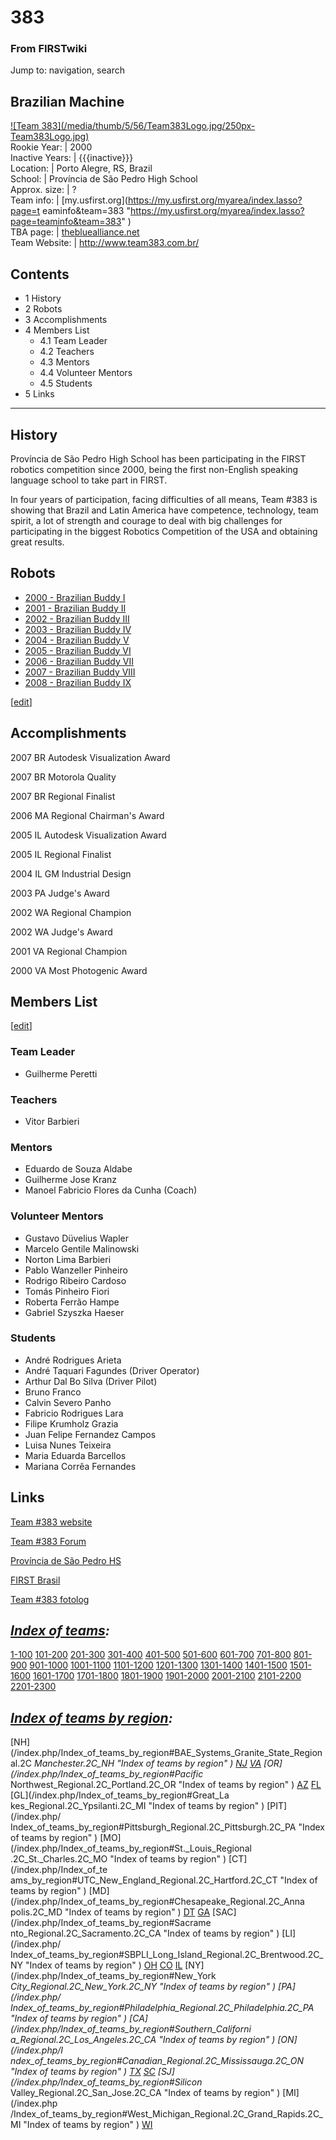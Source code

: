 # 383

### From FIRSTwiki

Jump to: navigation, search

Brazilian Machine  
---  
[![Team 383](/media/thumb/5/56/Team383Logo.jpg/250px-
Team383Logo.jpg)](/index.php/Image:Team383Logo.jpg "Team 383" )  
Rookie Year: | 2000  
Inactive Years: | {{{inactive}}}  
Location: | Porto Alegre, RS, Brazil  
School: | Província de São Pedro High School  
Approx. size: | ?  
Team info: | [my.usfirst.org](https://my.usfirst.org/myarea/index.lasso?page=t
eaminfo&team=383
"https://my.usfirst.org/myarea/index.lasso?page=teaminfo&team=383" )  
TBA page: |
[thebluealliance.net](http://www.thebluealliance.net/tbatv/team.php?team=383
"http://www.thebluealliance.net/tbatv/team.php?team=383" )  
Team Website: | <http://www.team383.com.br/>  
  
  

## Contents

  * 1 History
  * 2 Robots
  * 3 Accomplishments
  * 4 Members List
    * 4.1 Team Leader
    * 4.2 Teachers
    * 4.3 Mentors
    * 4.4 Volunteer Mentors
    * 4.5 Students
  * 5 Links  
---  
  

## History

Província de São Pedro High School has been participating in the FIRST
robotics competition since 2000, being the first non-English speaking language
school to take part in FIRST.

In four years of participation, facing difficulties of all means, Team #383 is
showing that Brazil and Latin America have competence, technology, team
spirit, a lot of strength and courage to deal with big challenges for
participating in the biggest Robotics Competition of the USA and obtaining
great results.

  


## Robots

  * [2000 - Brazilian Buddy I](/index.php/Brazilian_Buddy_%28383%29 "Brazilian Buddy \(383\)" )
  * [2001 - Brazilian Buddy II](/index.php/Brazilian_Buddy_II_%28383%29 "Brazilian Buddy II \(383\)" )
  * [2002 - Brazilian Buddy III](/index.php/Brazilian_Buddy_III_%28383%29 "Brazilian Buddy III \(383\)" )
  * [2003 - Brazilian Buddy IV](/index.php/Brazilian_Buddy_IV_%28383%29 "Brazilian Buddy IV \(383\)" )
  * [2004 - Brazilian Buddy V](/index.php/Brazilian_Buddy_V_%28383%29 "Brazilian Buddy V \(383\)" )
  * [2005 - Brazilian Buddy VI](/index.php/Brazilian_Buddy_VI_%28383%29 "Brazilian Buddy VI \(383\)" )
  * [2006 - Brazilian Buddy VII](/index.php/Brazilian_Buddy_VII_%28383%29 "Brazilian Buddy VII \(383\)" )
  * [2007 - Brazilian Buddy VIII](/index.php/Brazilian_Buddy_VIII_%28383%29 "Brazilian Buddy VIII \(383\)" )
  * [2008 - Brazilian Buddy IX](/index.php?title=Brazilian_Buddy_IX_%28383%29&action=edit "Brazilian Buddy IX \(383\)" )

[[edit](/index.php?title=383&action=edit&section=3 "Edit section:
Accomplishments" )]

## Accomplishments

2007 BR Autodesk Visualization Award

2007 BR Motorola Quality

2007 BR Regional Finalist

2006 MA Regional Chairman's Award

2005 IL Autodesk Visualization Award

2005 IL Regional Finalist

2004 IL GM Industrial Design

2003 PA Judge's Award

2002 WA Regional Champion

2002 WA Judge's Award

2001 VA Regional Champion

2000 VA Most Photogenic Award


## Members List

[[edit](/index.php?title=383&action=edit&section=5 "Edit section: Team Leader"
)]

### Team Leader

  * Guilherme Peretti 


### Teachers

  * Vitor Barbieri 


### Mentors

  * Eduardo de Souza Aldabe 
  * Guilherme Jose Kranz 
  * Manoel Fabricio Flores da Cunha (Coach) 


### Volunteer Mentors

  * Gustavo Düvelius Wapler 
  * Marcelo Gentile Malinowski 
  * Norton Lima Barbieri 
  * Pablo Wanzeller Pinheiro 
  * Rodrigo Ribeiro Cardoso 
  * Tomás Pinheiro Fiori 
  * Roberta Ferrão Hampe 
  * Gabriel Szyszka Haeser 


### Students

  * André Rodrigues Arieta 
  * André Taquari Fagundes (Driver Operator) 
  * Arthur Dal Bo Silva (Driver Pilot) 
  * Bruno Franco 
  * Calvin Severo Panho 
  * Fabricio Rodrigues Lara 
  * Filipe Krumholz Grazia 
  * Juan Felipe Fernandez Campos 
  * Luisa Nunes Teixeira 
  * Maria Eduarda Barcellos 
  * Mariana Corrêa Fernandes 


## Links

[Team #383 website](http://www.team383.com.br "http://www.team383.com.br" )

[Team #383 Forum](http://www.team383.com.br/forum
"http://www.team383.com.br/forum" )

[Província de São Pedro HS](http://www.colegioprovincia.com.br
"http://www.colegioprovincia.com.br" )

[FIRST Brasil](http://www.brfirst.org "http://www.brfirst.org" )

[Team #383 fotolog](http://www.fotolog.com/team_383
"http://www.fotolog.com/team_383" )

_[Index of teams](/index.php/Index_of_teams "Index of teams" ):_  
---  
  
[1-100](/index.php/Index_of_teams#1-100 "Index of teams" )
[101-200](/index.php/Index_of_teams#101-200 "Index of teams" )
[201-300](/index.php/Index_of_teams#201-300 "Index of teams" )
[301-400](/index.php/Index_of_teams#301-400 "Index of teams" )
[401-500](/index.php/Index_of_teams#401-500 "Index of teams" )
[501-600](/index.php/Index_of_teams#501-600 "Index of teams" )
[601-700](/index.php/Index_of_teams#601-700 "Index of teams" )
[701-800](/index.php/Index_of_teams#701-800 "Index of teams" )
[801-900](/index.php/Index_of_teams#801-900 "Index of teams" )
[901-1000](/index.php/Index_of_teams#901-1000 "Index of teams" )
[1001-1100](/index.php/Index_of_teams#1001-1100 "Index of teams" )
[1101-1200](/index.php/Index_of_teams#1101-1200 "Index of teams" )
[1201-1300](/index.php/Index_of_teams#1201-1300 "Index of teams" )
[1301-1400](/index.php/Index_of_teams#1301-1400 "Index of teams" )
[1401-1500](/index.php/Index_of_teams#1401-1500 "Index of teams" )
[1501-1600](/index.php/Index_of_teams#1501-1600 "Index of teams" )
[1601-1700](/index.php/Index_of_teams#1601-1700 "Index of teams" )
[1701-1800](/index.php/Index_of_teams#1701-1800 "Index of teams" )
[1801-1900](/index.php/Index_of_teams#1801-1900 "Index of teams" )
[1901-2000](/index.php/Index_of_teams#1901-2000 "Index of teams" )
[2001-2100](/index.php/Index_of_teams#2001-2100 "Index of teams" )
[2101-2200](/index.php/Index_of_teams#2101-2200 "Index of teams" )
[2201-2300](/index.php/Index_of_teams#2201-2300 "Index of teams" )  
  
  

_[Index of teams by region](/index.php/Index_of_teams_by_region "Index of
teams by region" ):_  
---  
  
[NH](/index.php/Index_of_teams_by_region#BAE_Systems_Granite_State_Regional.2C
_Manchester.2C_NH "Index of teams by region" )
[NJ](/index.php/Index_of_teams_by_region#New_Jersey_Regional.2C_Trenton.2C_NJ
"Index of teams by region" )
[VA](/index.php/Index_of_teams_by_region#NASA.2FVCU_Regional.2C_Richmond.2C_VA
"Index of teams by region" ) [OR](/index.php/Index_of_teams_by_region#Pacific_
Northwest_Regional.2C_Portland.2C_OR "Index of teams by region" )
[AZ](/index.php/Index_of_teams_by_region#Arizona_Regional.2C_Phoenix.2C_AZ
"Index of teams by region" )
[FL](/index.php/Index_of_teams_by_region#Florida_Regional.2C_Orlando.2C_FL
"Index of teams by region" ) [GL](/index.php/Index_of_teams_by_region#Great_La
kes_Regional.2C_Ypsilanti.2C_MI "Index of teams by region" ) [PIT](/index.php/
Index_of_teams_by_region#Pittsburgh_Regional.2C_Pittsburgh.2C_PA "Index of
teams by region" ) [MO](/index.php/Index_of_teams_by_region#St._Louis_Regional
.2C_St._Charles.2C_MO "Index of teams by region" ) [CT](/index.php/Index_of_te
ams_by_region#UTC_New_England_Regional.2C_Hartford.2C_CT "Index of teams by
region" ) [MD](/index.php/Index_of_teams_by_region#Chesapeake_Regional.2C_Anna
polis.2C_MD "Index of teams by region" )
[DT](/index.php/Index_of_teams_by_region#Detroit_Regional.2C_Detroit.2C_MI
"Index of teams by region" )
[GA](/index.php/Index_of_teams_by_region#Peachtree_Regional.2C_Duluth.2C_GA
"Index of teams by region" ) [SAC](/index.php/Index_of_teams_by_region#Sacrame
nto_Regional.2C_Sacramento.2C_CA "Index of teams by region" ) [LI](/index.php/
Index_of_teams_by_region#SBPLI_Long_Island_Regional.2C_Brentwood.2C_NY "Index
of teams by region" )
[OH](/index.php/Index_of_teams_by_region#Buckeye_Regional.2C_Cleveland.2C_OH
"Index of teams by region" )
[CO](/index.php/Index_of_teams_by_region#Colorado_Regional.2C_Denver.2C_CO
"Index of teams by region" )
[IL](/index.php/Index_of_teams_by_region#Midwest_Regional.2C_Evanston.2C_IL
"Index of teams by region" ) [NY](/index.php/Index_of_teams_by_region#New_York
_City_Regional.2C_New_York.2C_NY "Index of teams by region" ) [PA](/index.php/
Index_of_teams_by_region#Philadelphia_Regional.2C_Philadelphia.2C_PA "Index of
teams by region" ) [CA](/index.php/Index_of_teams_by_region#Southern_Californi
a_Regional.2C_Los_Angeles.2C_CA "Index of teams by region" ) [ON](/index.php/I
ndex_of_teams_by_region#Canadian_Regional.2C_Mississauga.2C_ON "Index of teams
by region" )
[TX](/index.php/Index_of_teams_by_region#Lone_Star_Regional.2C_Houston.2C_TX
"Index of teams by region" )
[SC](/index.php/Index_of_teams_by_region#Palmetto_Regional.2C_Columbia.2C_SC
"Index of teams by region" ) [SJ](/index.php/Index_of_teams_by_region#Silicon_
Valley_Regional.2C_San_Jose.2C_CA "Index of teams by region" ) [MI](/index.php
/Index_of_teams_by_region#West_Michigan_Regional.2C_Grand_Rapids.2C_MI "Index
of teams by region" )
[WI](/index.php/Index_of_teams_by_region#Wisconsin_Regional.2C_Milwaukee.2C_WI
"Index of teams by region" )  
  
  


